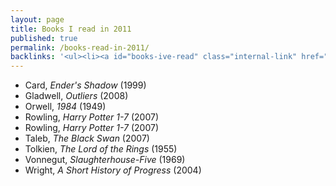 ```yaml
---
layout: page
title: Books I read in 2011
published: true
permalink: /books-read-in-2011/
backlinks: '<ul><li><a id="books-ive-read" class="internal-link" href="/books-ive-read/">Books I&#39;ve read</a></li></ul>'
---
```


* Card, _Ender's Shadow_ (1999) 
* Gladwell, _Outliers_ (2008) 
* Orwell, _1984_ (1949) 
* Rowling, _Harry Potter 1-7_ (2007) 
* Rowling, _Harry Potter 1-7_ (2007) 
* Taleb, _The Black Swan_ (2007) 
* Tolkien, _The Lord of the Rings_ (1955) 
* Vonnegut, _Slaughterhouse-Five_ (1969) 
* Wright, _A Short History of Progress_ (2004) 
